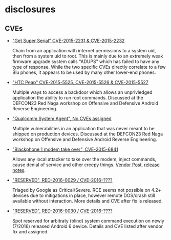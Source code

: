 # disclosures

## CVEs

- ["Get Super Serial" CVE-2015-2231 & CVE-2015-2232](https://github.com/rednaga/disclosures/blob/master/GetSuperSerial.md)
  
  Chain from an application with internet permissions to a system uid, then from a system uid to root. This is mainly due
  to an extremely weak firmware upgrade system calls "ADUPS" which has failed to have any type of response. While the two
  specific CVEs directly correlate to a few Blu phones, it appears to be used by many other lower-end phones.


- ["HTC Peap" CVE-2015-5525, CVE-2015-5526 & CVE-2015-5527](https://github.com/rednaga/disclosures/blob/master/HTCPeap.md)
  
  Multiple ways to access a backdoor which allows an unprivledged application the ability to run root commands. Discussed
  at the DEFCON23 Red Naga workshop on Offensive and Defensive Android Reverse Engineering.

- ["Qualcomm System Agent", No CVEs assigned](https://github.com/rednaga/disclosures/blob/master/QCOMSysAgent.md)

  Multiple vulnerabilities in an application that was never meant to be shipped on production devices. Discussed
  at the DEFCON23 Red Naga workshop on Offensive and Defensive Android Reverse Engineering.
  
- ["Blackphone 1 modem take over", CVE-2015-6841](https://www.sentinelone.com/blog/vulnerability-in-blackphone-puts-devices-at-risk-for-takeover/)

  Allows any local attacker to take over the modem, inject commands, cause denial of service and other creepy things.
  [Vendor Post](https://www.silentcircle.com/blog/blackphone-1-vulnerability-notice/), [release notes](https://support.silentcircle.com/customer/en/portal/articles/2242250-privatos-1-1-13-release-notes?b_id=4315).

- ["RESERVED", RED-2016-0029 / CVE-2016-????]()

  Triaged by Google as Critical/Severe. RCE seems not possible on 4.2+ devices due to mitigations in place,
  however remote DOS/crash still available without interaction. More details and CVE after fix is released.

- ["RESERVED", RED-2016-0030 / CVE-2016-????]()

  Spot reserved for arbitraty (blind) system command execution on newly (7/2016) released Android 6 device.
  Details and CVE listed after vendor fix and assigned.
